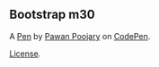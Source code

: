 Bootstrap m30
-------------


A [Pen](https://codepen.io/Pawan_16/pen/RdLepG) by [Pawan Poojary](https://codepen.io/Pawan_16) on [CodePen](https://codepen.io).

[License](https://codepen.io/Pawan_16/pen/RdLepG/license).